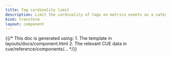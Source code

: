 ```yaml
---
title: Tag cardinality limit
description: Limit the cardinality of tags on metrics events as a safeguard against cardinality explosion
kind: transform
layout: component
---
```


{{/* This doc is generated using:
     1. The template in layouts/docs/component.html
     2. The relevant CUE data in cue/reference/components/... */}}
